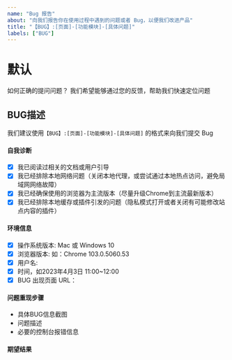 ```yaml
---
name: "Bug 报告"
about: "向我们报告你在使用过程中遇到的问题或者 Bug，以便我们改进产品"
title: "【BUG】:[页面]-[功能模块]-[具体问题]"
labels: ["BUG"]
---
```


# 默认

如何正确的提问问题？ 我们希望能够通过您的反馈，帮助我们快速定位问题

## BUG描述

我们建议使用`【BUG】:[页面]-[功能模块]-[具体问题]` 的格式来向我们提交 Bug

#### 自我诊断

- [x] 我已阅读过相关的文档或用户引导
- [x] 我已经排除本地网络问题（关闭本地代理，或尝试通过本地热点访问，避免局域网网络故障）
- [x] 我已经确保使用的浏览器为主流版本（尽量升级Chrome到主流最新版本）
- [x] 我已经排除本地缓存或插件引发的问题（隐私模式打开或者关闭有可能修改站点内容的插件）

#### 环境信息

- [x] 操作系统版本:  Mac 或 Windows 10
- [x] 浏览器版本: 如：Chrome 103.0.5060.53
- [x] 用户名: 
- [x] 时间，如2023年4月3日 11:00~12:00
- [x] BUG 出现页面 URL：

#### 问题重现步骤

- 具体BUG信息截图
- 问题描述
- 必要的控制台报错信息

#### 期望结果
